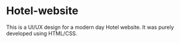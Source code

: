 # Hotel-website
This is a UI/UX design for a modern day Hotel website.
It was purely developed using HTML/CSS.
